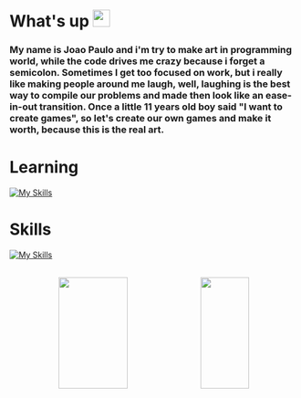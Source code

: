 # What's up <img src="https://images.emojiterra.com/google/noto-emoji/unicode-15/animated/1f44b.gif" width="30px">

### My name is Joao Paulo and i'm try to make art in programming world, while the code drives me crazy because i forget a semicolon. Sometimes I get too focused on work, but i really like making people around me laugh, well, laughing is the best way to compile our problems and made then look like an ease-in-out transition. Once a little 11 years old boy said "I want to create games", so let's create our own games and make it worth, because this is the real art.

# Learning
[![My Skills](https://skillicons.dev/icons?i=react,nodejs,typescript,vuejs)](https://skillicons.dev)

# Skills
[![My Skills](https://skillicons.dev/icons?i=js,html,css,bootstrap,laravel,mysql,jquery,git,github)](https://skillicons.dev)

<br>

<div align="center">  
  <img width="49%" height="195px" src="https://github-readme-stats.vercel.app/api?username=joaoBrandaoRessoni&theme=dark&show_icons=true" /> 
  <img width="41%" height="195px" src="https://github-readme-stats.vercel.app/api/top-langs/?username=joaoBrandaoRessoni&layout=compact&hide_border=true&title_color=ff91a4&text_color=ff91a4&bg_color=0d1117" />
</div>

<!--
**joaoBrandaoRessoni/joaoBrandaoRessoni** is a ✨ _special_ ✨ repository because its `README.md` (this file) appears on your GitHub profile.

Here are some ideas to get you started:

- 🔭 I’m currently working on ...
- 🌱 I’m currently learning ...
- 👯 I’m looking to collaborate on ...
- 🤔 I’m looking for help with ...
- 💬 Ask me about ...
- 📫 How to reach me: ...
- 😄 Pronouns: ...
- ⚡ Fun fact: ...
-->
